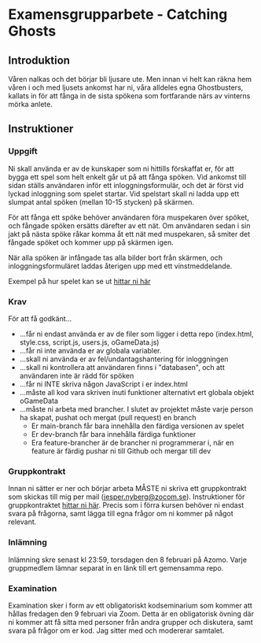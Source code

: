 ﻿# Examensgrupparbete - Catching Ghosts

## Introduktion
Våren nalkas och det börjar bli ljusare ute. Men innan vi helt kan räkna hem våren i och med ljusets ankomst har ni, våra alldeles egna Ghostbusters, kallats in för att fånga in de sista spökena som fortfarande närs av vinterns mörka anlete.

## Instruktioner

### Uppgift
Ni skall använda er av de kunskaper som ni hittills förskaffat er, för att bygga ett spel som helt enkelt går ut på att fånga spöken. Vid ankomst till sidan ställs användaren inför ett inloggningsformulär, och det är först vid lyckad inloggning som spelet startar. Vid spelstart skall ni ladda upp ett slumpat antal spöken (mellan 10-15 stycken) på skärmen.

För att fånga ett spöke behöver användaren föra muspekaren över spöket, och fångade spöken ersätts därefter av ett nät. Om användaren sedan i sin jakt på nästa spöke råkar komma åt ett nät med muspekaren, så smiter det fångade spöket och kommer upp på skärmen igen. 

När alla spöken är infångade tas alla bilder bort från skärmen, och inloggningsformuläret laddas återigen upp med ett vinstmeddelande.

Exempel på hur spelet kan se ut [hittar ni här](https://drive.google.com/file/d/1Jpc_zNKItL6O6IfX44xjVdQTfOLjdATm/view?usp=sharing)

### Krav
För att få godkänt...
* ...får ni endast använda er av de filer som ligger i detta repo (index.html, style.css, script.js, users.js, oGameData.js)
* ...får ni inte använda er av globala variabler. 
* ...skall ni använda er av fel/undantagshantering för inloggningen
* ...skall ni kontrollera att användaren finns i "databasen", och att användaren inte är rädd för spöken
* ...får ni INTE skriva någon JavaScript i er index.html
* ...måste all kod vara skriven inuti funktioner alternativt ert globala objekt oGameData
* ...måste ni arbeta med brancher. I slutet av projektet måste varje person ha skapat, pushat och mergat (pull request) en branch
  * Er main-branch får bara innehålla den färdiga versionen av spelet
  * Er dev-branch får bara innehålla färdiga funktioner
  * Era feature-brancher är de brancher ni programmerar i, när en feature är färdig pushar ni till Github och mergar till dev

### Gruppkontrakt
Innan ni sätter er ner och börjar arbeta MÅSTE ni skriva ett gruppkontrakt som skickas till mig per mail (jesper.nyberg@zocom.se). Instruktioner för gruppkontraktet [hittar ni här](https://docs.google.com/document/d/1DpGKbG18wz1c-sMUJqIZ0qB6L7GedNwO/edit). Precis som i förra kursen behöver ni endast svara på frågorna, samt lägga till egna frågor om ni kommer på något relevant. 

### Inlämning
Inlämning skre senast kl 23:59, torsdagen den 8 februari på Azomo. Varje gruppmedlem lämnar separat in en länk till ert gemensamma repo.

### Examination
Examination sker i form av ett obligatoriskt kodseminarium som kommer att hållas fredagen den 9 februari via Zoom. Detta är en obligatorisk övning där ni kommer att få sitta med personer från andra grupper och diskutera, samt svara på frågor om er kod. Jag sitter med och modererar samtalet.